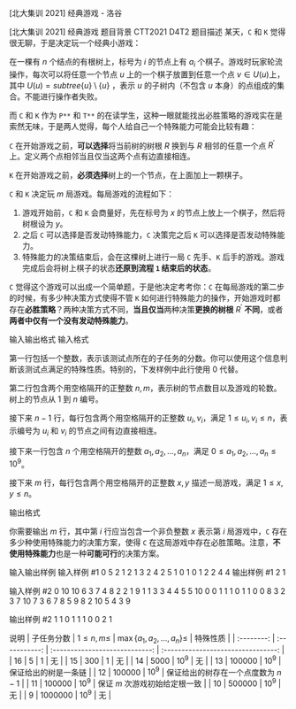 



[北大集训 2021] 经典游戏 - 洛谷














[北大集训 2021] 经典游戏
题目背景
CTT2021 D4T2
题目描述
某天，`C` 和 `K` 觉得很无聊，于是决定玩一个经典小游戏：

在一棵有 $n$ 个结点的有根树上，标号为 $i$ 的节点上有 $a_i$ 个棋子。游戏时玩家轮流操作，每次可以将任意一个节点 $u$ 上的一个棋子放置到任意一个点 $v \in U(u)$上，其中 $U(u)=subtree\{u\}\setminus\{u\}$ ，表示 $u$ 的子树内（不包含 $u$ 本身）的点组成的集合。不能进行操作者失败。

而 `C` 和 `K` 作为 `P**` 和 `T**` 的在读学生，这种一眼就能找出必胜策略的游戏实在是索然无味，于是两人觉得，每个人给自己一个特殊能力可能会比较有趣：

`C` 在开始游戏之前，**可以选择**将当前树的树根 $R$ 换到与 $R$ 相邻的任意一个点 $R^{\prime}$ 上。定义两个点相邻当且仅当这两个点有边直接相连。

`K` 在开始游戏之前，**必须选择**树上的一个节点，在上面加上一颗棋子。

`C` 和 `K` 决定玩 $m$ 局游戏。每局游戏的流程如下：

1. 游戏开始前，`C` 和 `K` 会商量好，先在标号为 $x$ 的节点上放上一个棋子，然后将树根设为 $y$。
2. 之后 `C` 可以选择是否发动特殊能力，`C` 决策完之后 `K` 可以选择是否发动特殊能力。
3. 特殊能力的决策结束后，会在这棵树上进行一局 `C` 先手、`K` 后手的游戏。游戏完成后会将树上棋子的状态**还原到流程 `1` 结束后的状态**。

`C` 觉得这个游戏可以出成一个简单题，于是他决定考考你：`C` 在每局游戏的第二步的时候，有多少种决策方式使得不管 `K` 如何进行特殊能力的操作，开始游戏时都存在**必胜策略**？两种决策方式不同，**当且仅当**两种决策**更换的树根** $R^{\prime}$ **不同**，或者**两者中仅有一个没有发动特殊能力**。

输入输出格式
输入格式

第一行包括一个整数，表示该测试点所在的子任务的分数。你可以使用这个信息判断该测试点满足的特殊性质。特别的，下发样例中此行使用 $0$ 代替。

第二行包含两个用空格隔开的正整数 $n, m$，表示树的节点数目以及游戏的轮数。树上的节点从 $1$ 到 $n$ 编号。

接下来 $n-1$ 行，每行包含两个用空格隔开的正整数 $u_i,v_i$，满足 $1 \le u_i,v_i \le n$，表示编号为 $u_i$ 和 $v_i$ 的节点之间有边直接相连。

接下来一行包含 $n$ 个用空格隔开的整数 $a_1,a_2,\ldots,a_n$，满足 $0 \leq a_1,a_2,\ldots,a_n \leq 10^9$。

接下来 $m$ 行，每行包含两个用空格隔开的正整数 $x, y$ 描述一局游戏，满足 $1 \le x,y \le n$。

输出格式


你需要输出 $m$ 行，其中第 $i$ 行应当包含一个非负整数 $x$ 表示第 $i$ 局游戏中，`C` 存在多少种使用特殊能力的决策方案，使得 `C` 在这局游戏中存在必胜策略。注意，**不使用特殊能力**也是一种**可能可行**的决策方案。

输入输出样例
输入样例 #1
0
5 2
1 2
1 3
2 4
2 5
1 0 1 0 1
2 2
4 4
输出样例 #1
2
1

输入样例 #2
0
10 10
6 3
7 4
8 2
2 1
9 1
1 3
3 4
4 5
5 10
0 0 1 1 1 0 1 1 0 0 
8 3
2 3
7 10
7 3
6 7
8 5
9 8
2 10
5 4
3 9

输出样例 #2
1
1
0
1
1
1
0
0
2
1

说明
| 子任务分数 | $1\le n,m\le$ | $\max\{a_1,a_2,\dots,a_n\}\le$ |              特殊性质              |
| :--------: | :-----------: | :----------------------------: | :--------------------------------: |
|    $16$    |      $5$      |              $1$               |                 无                 |
|    $15$    |     $300$     |              $1$               |                 无                 |
|    $14$    |    $5000$     |             $10^9$             |                 无                 |
|    $13$    |   $100000$    |             $10^9$             |        保证给出的树是一条链        |
|    $12$    |   $100000$    |             $10^9$             | 保证给出的树存在一个点度数为 $n-1$ |
|    $11$    |   $100000$    |             $10^9$             |   保证 $m$ 次游戏初始给定根一致    |
|    $10$    |   $500000$    |             $10^9$             |                 无                 |
|    $9$     |   $1000000$   |             $10^9$             |                 无                 |









